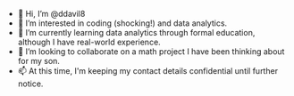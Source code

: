 - 👋 Hi, I’m @ddavil8
- 👀 I’m interested in coding (shocking!) and data analytics.
- 🌱 I’m currently learning data analytics through formal education, although I have real-world experience.
- 💞️ I’m looking to collaborate on a math project I have been thinking about for my son.
- 📫 At this time, I'm keeping my contact details confidential until further notice.

<!---
ddavil8/ddavil8 is a ✨ special ✨ repository because its `README.md` (this file) appears on your GitHub profile.
You can click the Preview link to take a look at your changes.
--->
